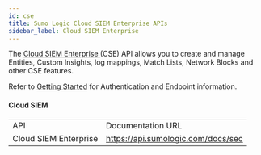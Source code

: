 ```yaml
---
id: cse
title: Sumo Logic Cloud SIEM Enterprise APIs
sidebar_label: Cloud SIEM Enterprise
---
```


The [Cloud SIEM Enterprise ](https://help.sumologic.com/Cloud_SIEM_Enterprise)(CSE) API allows you to create and manage Entities, Custom Insights, log mappings, Match Lists, Network Blocks and other CSE features.


Refer to [Getting Started](docs/api/index.md) for Authentication and Endpoint information.

#### Cloud SIEM

<table>
  <tr>
   <td>API
   </td>
   <td>Documentation URL
   </td>
  </tr>
  <tr>
   <td>Cloud SIEM Enterprise
   </td>
   <td><a href="https://api.sumologic.com/docs/sec">https://api.sumologic.com/docs/sec</a>
   </td>
  </tr>
</table>
